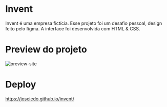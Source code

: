 # Invent

Invent é uma empresa fictícia. Esse projeto foi um desafio pessoal, design feito pelo figma. A interface foi desenvolvida com HTML & CSS.

# Preview do projeto
![preview-site](https://user-images.githubusercontent.com/98621042/171517710-ff86bc18-c121-459f-8573-f0954383850f.png)

# Deploy
https://joseiedo.github.io/invent/
